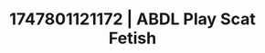 ---
categories:
- Sex Olympics
- Softcore surrealism
- Lip gloss fantasy
- Butt plug play
- Hands behind back
image: /assets/images/1747801121172.jpg
layout: post
seo:
  description: Featured content with sensual Scat Fetish, ABDL Play. HD images available.
  keywords: Scat Fetish, ABDL Play
  og_image: /assets/images/1747801121172.jpg
  schema_type: VisualArtwork
tags:
- ABDL Play
- '#1747801121172'
- Scat Fetish
title: 1747801121172 | ABDL Play Scat Fetish
---